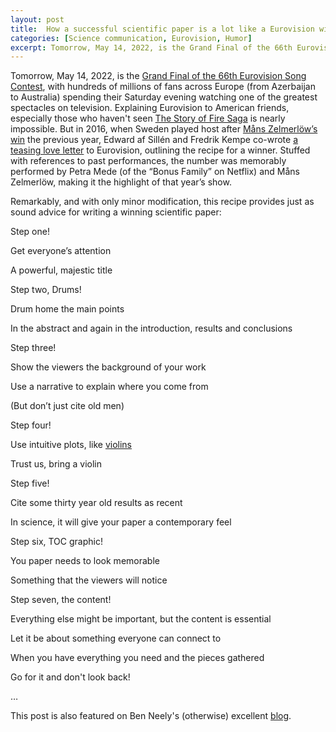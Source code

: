 ```yaml
---
layout: post
title:  How a successful scientific paper is a lot like a Eurovision winner
categories: [Science communication, Eurovision, Humor]
excerpt: Tomorrow, May 14, 2022, is the Grand Final of the 66th Eurovision Song Contest, with hundreds of millions of fans across Europe (from Azerbaijan to Australia) spending their Saturday evening watching one of the greatest spectacles on television. 
---
```


Tomorrow, May 14, 2022, is the [Grand Final of the 66th Eurovision Song Contest](https://www.youtube.com/watch?v=VhyLh5sGRRI&list=PLmWYEDTNOGUJDg0GIJ4DH9Fz4aijqEKMM&index=5), with hundreds of millions of fans across Europe (from Azerbaijan to Australia) spending their Saturday evening watching one of the greatest spectacles on television. Explaining Eurovision to American friends, especially those who haven't seen [The Story of Fire Saga](https://www.imdb.com/title/tt8580274/) is nearly impossible. But in 2016, when Sweden played host after [Måns Zelmerlöw’s win](https://www.youtube.com/watch?v=Tefuv5H0Hok) the previous year, Edward af Sillén and Fredrik Kempe co-wrote [a teasing love letter](https://www.youtube.com/watch?v=Cv6tgnx6jTQ) to Eurovision, outlining the recipe for a winner. Stuffed with references to past performances, the number was memorably performed by Petra Mede (of the “Bonus Family” on Netflix) and Måns Zelmerlöw, making it the highlight of that year’s show.

Remarkably, and with only minor modification, this recipe provides just as sound advice for writing a winning scientific paper:

Step one! 

Get everyone’s attention

A powerful, majestic title

Step two, Drums!

Drum home the main points

In the abstract and again in the introduction, results and conclusions

Step three!

Show the viewers the background of your work

Use a narrative to explain where you come from

(But don’t just cite old men)

Step four!

Use intuitive plots, like [violins](https://en.wikipedia.org/wiki/Violin_plot)

Trust us, bring a violin

Step five!

Cite some thirty year old results as recent

In science, it will give your paper a contemporary feel

Step six, TOC graphic!

You paper needs to look memorable

Something that the viewers will notice

Step seven, the content!

Everything else might be important, but the content is essential

Let it be about something everyone can connect to

When you have everything you need and the pieces gathered

Go for it and don't look back!

…

This post is also featured on Ben Neely's (otherwise) excellent [blog](https://neely.github.io/Eurovision/).
